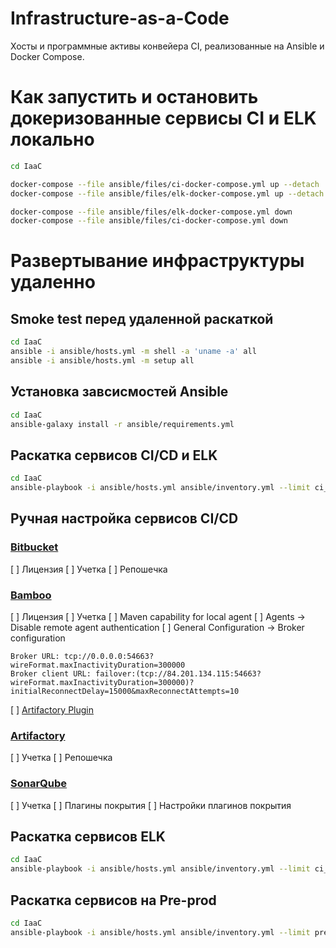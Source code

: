 # Infrastructure-as-a-Сode
Хосты и программные активы конвейера CI, реализованные на Ansible и Docker Compose.

# Как запустить и остановить докеризованные сервисы CI и ELK локально
```bash
cd IaaC

docker-compose --file ansible/files/ci-docker-compose.yml up --detach
docker-compose --file ansible/files/elk-docker-compose.yml up --detach

docker-compose --file ansible/files/elk-docker-compose.yml down
docker-compose --file ansible/files/ci-docker-compose.yml down
```

# Развертывание инфраструктуры удаленно
## Smoke test перед удаленной раскаткой 
```bash
cd IaaC
ansible -i ansible/hosts.yml -m shell -a 'uname -a' all
ansible -i ansible/hosts.yml -m setup all
```
## Установка завсисмостей Ansible
```bash
cd IaaC
ansible-galaxy install -r ansible/requirements.yml
```

## Раскатка сервисов CI/CD и ELK
```bash
cd IaaC
ansible-playbook -i ansible/hosts.yml ansible/inventory.yml --limit ci_hosting --tags "maven, ci" [--skip-tags "maven"] [--start-at-task='Shut down CI docker containers'] [--step] [-vvv] 
```

## Ручная настройка сервисов CI/CD
### [Bitbucket](http://84.201.134.115:7990)
[ ] Лицензия
[ ] Учетка
[ ] Репошечка
### [Bamboo](http://84.201.134.115:8085)
[ ] Лицензия
[ ] Учетка
[ ] Maven capability for local agent
[ ] Agents -> Disable remote agent authentication
[ ] General Configuration -> Broker configuration
```
Broker URL: tcp://0.0.0.0:54663?wireFormat.maxInactivityDuration=300000
Broker client URL: failover:(tcp://84.201.134.115:54663?wireFormat.maxInactivityDuration=300000)?initialReconnectDelay=15000&maxReconnectAttempts=10
```
[ ] [Artifactory Plugin](https://marketplace.atlassian.com/apps/27818/artifactory-for-bamboo?tab=installation)
### [Artifactory](http://84.201.134.115:8081)
[ ] Учетка
[ ] Репошечка
### [SonarQube](http://84.201.134.115:9000)
[ ] Учетка
[ ] Плагины покрытия
[ ] Настройки плагинов покрытия


## Раскатка сервисов ELK
```bash
cd IaaC
ansible-playbook -i ansible/hosts.yml ansible/inventory.yml --limit ci_hosting --tags "elk"
```

## Раскатка сервисов на Pre-prod
```bash
cd IaaC
ansible-playbook -i ansible/hosts.yml ansible/inventory.yml --limit pre_prod
```